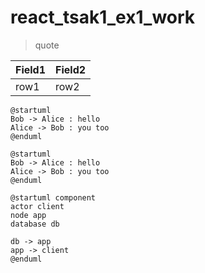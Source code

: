 # react_tsak1_ex1_work

> quote


Field1 | Field2
-------|---
row1   | row2

```plantuml
@startuml
Bob -> Alice : hello
Alice -> Bob : you too
@enduml
```

```plantumlcode
@startuml
Bob -> Alice : hello
Alice -> Bob : you too
@enduml
```

```plantuml
@startuml component
actor client
node app
database db

db -> app
app -> client
@enduml
```